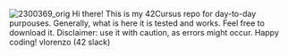 
![2300369_orig](https://github.com/user-attachments/assets/556aae51-e9f3-41f2-b3e2-5886deb72bb0)
Hi there! 
This is my 42Cursus repo for day-to-day purpouses.
Generally, what is here it is tested and works.
Feel free to download it.
Disclaimer: use it with caution, as errors might occur.
Happy coding!
vlorenzo (42 slack)
